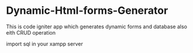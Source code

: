 # Dynamic-Html-forms-Generator
This is code igniter app which generates dynamic forms and database also eith CRUD operation


import sql in your xampp server
